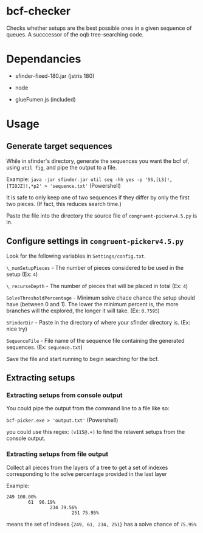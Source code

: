 # bcf-checker
Checks whether setups are the best possible ones in a given sequence of queues. A succcessor of the oqb tree-searching code.

# Dependancies
* sfinder-fixed-180.jar (jstris 180)

* node
* glueFumen.js (included)

# Usage
## Generate target sequences

While in sfinder's directory, generate the sequences you want the bcf of, using ``util fig``, and pipe the output to a file. 

Example: ```java -jar sfinder.jar util seq -hh yes -p 'SS,[LS]!,[TIOJZ]!,*p2' > 'sequence.txt'``` (Powershell)

It is safe to only keep one of two sequences if they differ by only the first two pieces. (If fact, this reduces search time.)

Paste the file into the directory the source file of ``congruent-pickerv4.5.py`` is in.

## Configure settings in ``congruent-pickerv4.5.py``

Look for the following variables in ``Settings/config.txt``.

``\_numSetupPieces`` - The number of pieces considered to be used in the setup (Ex: ``4``)

``\_recurseDepth`` - The number of pieces that will be placed in total (Ex: ``4``)

``SolveThresholdPercentage`` - Minimum solve chace chance the setup should have (between 0 and 1). The lower the minimum percent is, the more branches will the explored, the longer it will take. (Ex: ``0.7595``)

``SFinderDir`` - Paste in the directory of where your sfinder directory is. (Ex: nice try)

``SequenceFile`` - File name of the sequence file containing the generated sequences. (Ex: ``sequence.txt``)

Save the file and start running to begin searching for the bcf.

## Extracting setups
### Extracting setups from console output

You could pipe the output from the command line to a file like so:

```bcf-picker.exe > 'output.txt'``` (Powershell)

you could use this regex: ``(v115@.+)`` to find the relavent setups from the console output.

### Extracting setups from file output
Collect all pieces from the layers of a tree to get a set of indexes corresponding to the solve percentage provided in the last layer

Example:
```
249	100.00%
		61	96.19%
				234	79.56%
						251	75.95%
```
means the set of indexes ``{249, 61, 234, 251}`` has a solve chance of ``75.95%``
